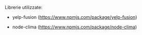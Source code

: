 Librerie utilizzate:

- yelp-fusion (https://www.npmjs.com/package/yelp-fusion)

- node-clima (https://www.npmjs.com/package/node-clima)